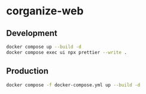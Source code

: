 # corganize-web

## Development

```bash
docker compose up --build -d
docker compose exec ui npx prettier --write .
```

## Production

```bash
docker compose -f docker-compose.yml up --build -d
```
